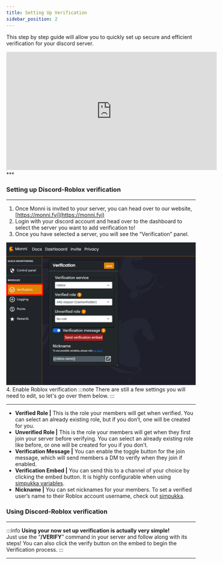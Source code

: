 ```yaml
---
title: Setting Up Verification
sidebar_position: 2
---
```

This step by step guide will allow you to quickly set up secure and efficient verification for your discord server.

<iframe width="560" height="315" src="https://www.youtube.com/embed/m6QLpJv8UhQ?si=GYgSU2xD9SCVi13m" title="YouTube video player" frameborder="0" allow="accelerometer; autoplay; clipboard-write; encrypted-media; gyroscope; picture-in-picture; web-share" referrerpolicy="strict-origin-when-cross-origin" allowfullscreen></iframe>
***

### Setting up Discord-Roblox verification
***
1. Once Monni is invited to your server, you can head over to our website, [https://monni.fyi](https://monni.fyi)
2. Login with your discord account and head over to the dashboard to select the server you want to add verification to!
3. Once you have selected a server, you will see the “Verification” panel.

![setting-up-verification-guide](guide-assets/setting-up-verification-guide.png)
4. Enable Roblox verification
:::note
There are still a few settings you will need to edit, so let's go over them below.
:::
***
- **Verified Role |** This is the role your members will get when verified. You can select an already existing role, but if you don’t, one will be created for you.
- **Unverified Role |** This is the role your members will get when they first join your server before verifying. You can select an already existing role like before, or one will be created for you if you don’t.
- **Verification Message |** You can enable the toggle button for the join message, which will send members a DM to verify when they join if enabled.
- **Verification Embed |** You can send this to a channel of your choice by clicking the embed button. It is highly configurable when using [simpukka variables](https://monni-docs-f7dj.onrender.com/simpukka/).
- **Nickname |** You can set nicknames for your members. To set a verified user’s name to their Roblox account username, check out [simpukka](https://monni-docs-f7dj.onrender.com/simpukka/).

### Using Discord-Roblox verification
***
:::info
**Using your now set up verification is actually very simple!**  
Just use the “**/VERIFY**” command in your server and follow along with its steps! You can also click the verify button on the embed to begin the Verification process.
:::
***
